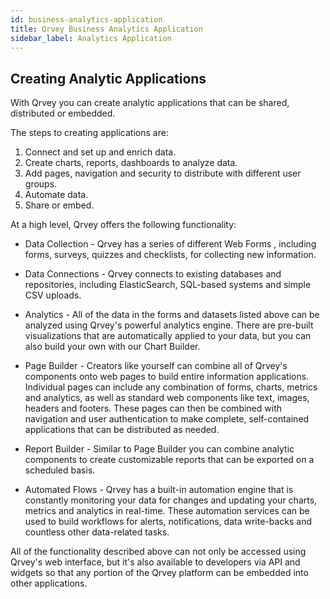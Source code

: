 ```yaml
---
id: business-analytics-application
title: Qrvey Business Analytics Application
sidebar_label: Analytics Application
---
```

<div style={{textAlign: "justify"}}>

## Creating Analytic Applications

With Qrvey you can create analytic applications that can be shared, distributed or embedded.

The steps to creating applications are:

1.  Connect and set up and enrich data.
2.  Create charts, reports, dashboards to analyze data. 
3.  Add pages, navigation and security to distribute with different user groups.
4.  Automate data.
5.  Share or embed.

At a high level, Qrvey offers the following functionality:

-   Data Collection - Qrvey has a series of different Web Forms , including forms, surveys, quizzes and checklists, for collecting new information. 

-   Data Connections - Qrvey connects to existing databases and repositories, including ElasticSearch, SQL-based systems and simple CSV uploads. 

-   Analytics - All of the data in the forms and datasets listed above can be analyzed using Qrvey's powerful analytics engine. There are pre-built visualizations that are automatically applied to your data, but you can also build your own with our Chart Builder.

-   Page Builder - Creators like yourself can combine all of Qrvey's components onto web pages to build entire information applications. Individual pages can include any combination of forms, charts, metrics and analytics, as well as standard web components like text, images, headers and footers. These pages can then be combined with navigation and user authentication to make complete, self-contained applications that can be distributed as needed. 

-   Report Builder - Similar to Page Builder you can combine analytic components to create customizable reports that can be exported on a scheduled basis.  

-   Automated Flows - Qrvey has a built-in automation engine that is constantly monitoring your data for changes and updating your charts, metrics and analytics in real-time. These automation services can be used to build workflows for alerts, notifications, data write-backs and countless other data-related tasks. 

All of the functionality described above can not only be accessed using Qrvey's web interface, but it's also available to developers via API and widgets so that any portion of the Qrvey platform can be embedded into other applications. 
</div>